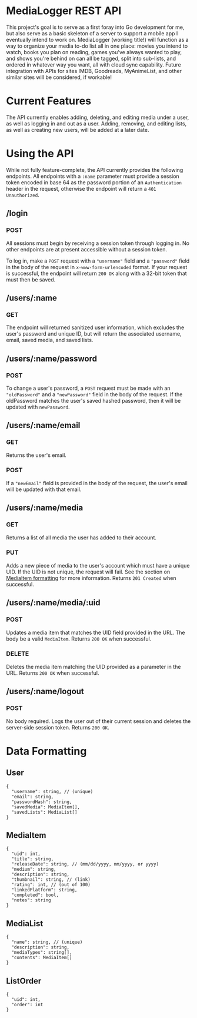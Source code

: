 # MediaLogger REST API

This project's goal is to serve as a first foray into Go development for me, but also serve as a basic skeleton of a server to support a mobile app I eventually intend to work on. MediaLogger (working title!) will function as a way to organize your media to-do list all in one place: movies you intend to watch, books you plan on reading, games you've always wanted to play, and shows you're behind on can all be tagged, split into sub-lists, and ordered in whatever way you want, all with cloud sync capability. Future integration with APIs for sites IMDB, Goodreads, MyAnimeList, and other similar sites will be considered, if workable!

# Current Features

The API currently enables adding, deleting, and editing media under a user, as well as logging in and out as a user. Adding, removing, and editing lists, as well as creating new users, will be added at a later date.

# Using the API

While not fully feature-complete, the API currently provides the following endpoints. All endpoints with a `:name` parameter must provide a session token encoded in base 64 as the password portion of an `Authentication` header in the request, otherwise the endpoint will return a `401 Unauthorized`.

## /login

### POST

All sessions must begin by receiving a session token through logging in. No other endpoints are at present accessible without a session token.

To log in, make a `POST` request with a `"username"` field and a `"password"` field in the body of the request in `x-www-form-urlencoded` format. If your request is successful, the endpoint will return `200 OK` along with a 32-bit token that must then be saved.

## /users/:name

### GET

The endpoint will returned sanitized user information, which excludes the user's password and unique ID, but will return the associated username, email, saved media, and saved lists.

## /users/:name/password

### POST

To change a user's password, a `POST` request must be made with an `"oldPassword"` and a `"newPassword"` field in the body of the request. If the oldPassword matches the user's saved hashed password, then it will be updated with `newPassword`.

## /users/:name/email

### GET

Returns the user's email.

### POST

If a `"newEmail"` field is provided in the body of the request, the user's email will be updated with that email.

## /users/:name/media

### GET

Returns a list of all media the user has added to their account.

### PUT

Adds a new piece of media to the user's account which must have a unique UID. If the UID is not unique, the request will fail. See the section on [MediaItem formatting](#mediaitem) for more information. Returns `201 Created` when successful.

## /users/:name/media/:uid

### POST

Updates a media item that matches the UID field provided in the URL. The body be a valid `MediaItem`. Returns `200 OK` when successful.

### DELETE

Deletes the media item matching the UID provided as a parameter in the URL. Returns `200 OK` when successful.

## /users/:name/logout

### POST

No body required. Logs the user out of their current session and deletes the server-side session token. Returns `200 OK`.

# Data Formatting

## User

```
{
  "username": string, // (unique)
  "email": string,
  "passwordHash": string,
  "savedMedia": MediaItem[],
  "savedLists": MediaList[]
}
```

## MediaItem

```
{
  "uid": int,
  "title": string,
  "releaseDate": string, // (mm/dd/yyyy, mm/yyyy, or yyyy)
  "medium": string,
  "description": string,
  "thumbnail": string, // (link)
  "rating": int, // (out of 100)
  "linkedPlatform": string,
  "completed": bool,
  "notes": string
}
```

## MediaList

```
{
  "name": string, // (unique)
  "description": string,
  "mediaTypes": string[],
  "contents": MediaItem[]
}
```

## ListOrder

```
{
  "uid": int,
  "order": int
}
```
